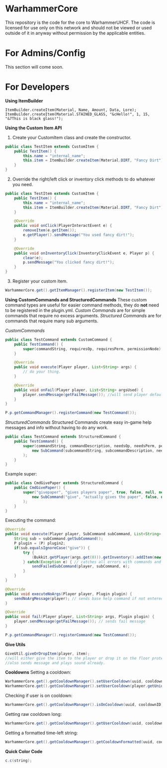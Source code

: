 # WarhammerCore
This repository is the code for the core to WarhammerUHCF. The code is licensed for use only on this network and should not be viewed or used outside of it in anyway without permission by the applicable entities.

# For Admins/Config
This section will come soon.

# For Developers

**Using ItemBuilder**

    ItemBuilder.createItem(Material, Name, Amount, Data, Lore);
    ItemBuilder.createItem(Material.STAINED_GLASS, "&cHello!", 1, 15, "&7This is black glass!");

**Using the Custom Item API**

 1. Create your CustomItem class and create the constructor.
```java
public class TestItem extends CustomItem {
	public TestItem() {
		this.name = "internal_name";
		this.item = ItemBuilder.createItem(Material.DIRT, "Fancy Dirt");	
	}
}
```
2. Override the right/left click or inventory click methods to do whatever you need.
```java
public class TestItem extends CustomItem {
	public TestItem() {
		this.name = "internal_name";
		this.item = ItemBuilder.createItem(Material.DIRT, "Fancy Dirt");	
	}

	@Override
	public void onClick(PlayerInteractEvent e) {
		removeItem(e.getItem());
		e.getPlayer().sendMessage("You used fancy dirt!");
	}

	@Override
	public void onInventoryClick(InventoryClickEvent e, Player p) {
		clear(e);
		p.sendMessage("You clicked fancy dirt!");
	}
}
```
3. Register your custom item.
```java
WarhammerCore.get().getItemManager().registerItem(new TestItem());
```

**Using CustomCommands and StructuredCommands**
These custom command types are useful for easier command methods, they do **not** need to be registered in the plugin.yml.
*Custom Commands* are for simple commands that require no excess arguments.
*Structured Commands* are for commands that require many sub arguments.

_CustomCommands_
```java
public class TestCommand extends CustomCommand {
	public TestCommand() {
		super(commandString, requiresOp, requiresPerm, permissionNode);
	}

	@Override
	public void execute(Player player, List<String> args) {
		// do your thing.
	}

	@Override
	public void onFail(Player player, List<String> argsUsed) {
		player.sendMessage(getFailMessage()); //will send player default noperm message.
	}
}
```
```java
P.p.getCommandManager().registerCommand(new TestCommand());
```

*StructuredCommands*
Structured Commands create easy in-game help messages and info without having to do any work.

```java
public class TestCommand extends StructuredCommand {
	public TestCommand() {
		super(commandString, commandDescription, needsOp, needsPerm, permissionNode, aliasesArray, 
			new SubCommand(subcommandString, subcommandDescription, needsPerm, permNode, excessArgs)
		);
	}
}
```
Example super:
```java
public class CmdGivePaper extends StructuredCommand {
	public CmdGivePaper() {
		super("givepaper", "gives players paper", true, false, null, new String[]{"givep", "gp"}, 
			new SubCommand("give", "actually gives the paper", false, null, "<player> <amount>")
		);
	}
}
```
Executing the command:
```java
@Override
public void execute(Player player, SubCommand subCommand, List<String> args, Plugin plugin2) {
	String sub = subCommand.getSubCommand();
	P plugin = (P) plugin2;
	if(sub.equalsIgnoreCase("give")) {
		try {
			(Bukkit.getPlayer(args.get(0))).getInventory().addItem(new ItemStack(Material.PAPER, Integer.parseInt(args.get(1))));
		} catch(Exception e) { // catches all errors with commands and sends a message to the user explaining how to use the command properly, prints error to console ONLY if the error is not user-based.
			sendFailedSubCommand(player, subCommand, e);
		}
	}
}

@Override
public void executeNoArgs(Player player, Plugin plugin) {
	sendNoArgMessage(player); // sends base help command if not entered any args
}

@Override
public void fail(Player player, List<String> args, Plugin plugin) {
	player.sendMessage(getFailMessage()); // sends fail message
}
```
```java
P.p.getCommandManager().registerCommand(new TestCommand());
```



**Give Utils**
```java
GiveUtil.giveOrDropItem(player, item);
//will either give the item to the player or drop it on the floor protected if the user's inventory is full
//also sends message and plays sound already.
```

**Cooldowns**
Setting a cooldown:
```java
WarhammerCore.get().getCooldownManager().setUserCooldown(uuid, cooldownID, timeUnit, units);
WarhammerCore.get().getCooldownManager().setUserCooldown(player.getUniqueId(), "test-cooldown", TimeUnit.MINUTES, 1);
```
Checking if user is on cooldown:
```java
WarhammerCore.get().getCooldownManager().isOnCooldown(uuid, cooldownID);
```
Getting raw cooldown long:
```java
WarhammerCore.get().getCooldownManager().getUserCooldown(uuid, cooldownID);
```
Getting a formatted time-left string:
```java
WarhammerCore.get().getCooldownManager().getCooldownFormatted(uuid, cooldownID);
```

**Quick Color Code**
```java
c.c(string);
```
